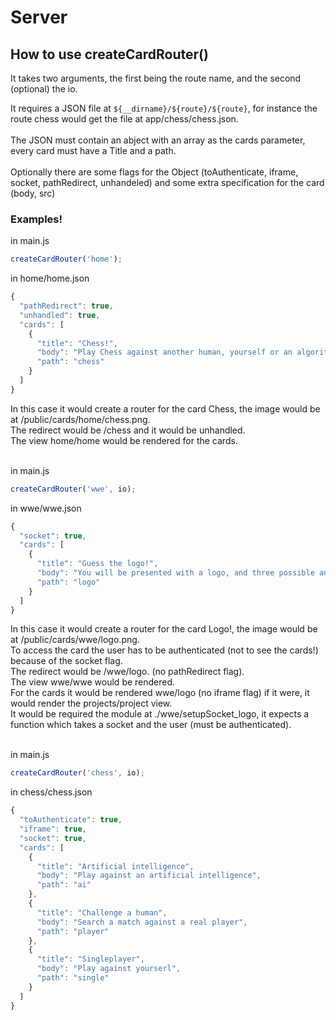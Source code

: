 # Server

## How to use createCardRouter()

It takes two arguments, the first being the route name, and the second (optional) the io.

It requires a JSON file at ```${__dirname}/${route}/${route}```, for instance the route chess would get the file at app/chess/chess.json.<br/><br/>
The JSON must contain an abject with an array as the cards parameter, every card must have a Title and a path.<br/><br/>
Optionally there are some flags for the Object (toAuthenticate, iframe, socket, pathRedirect, unhandeled)
and some extra specification for the card (body, src)

### Examples!<br/>
in main.js
```javascript
createCardRouter('home');
```
in home/home.json
```javascript
{
  "pathRedirect": true,
  "unhandled": true,
  "cards": [
    {
      "title": "Chess!",
      "body": "Play Chess against another human, yourself or an algorithm (Artificial intelligence)",
      "path": "chess"
    }
  ]
}
```
In this case it would create a router for the card Chess, the image would be at /public/cards/home/chess.png.<br/>
The redirect would be /chess and it would be unhandled.<br/>
The view home/home would be rendered for the cards.<br/><br/>

in main.js
```javascript
createCardRouter('wwe', io);
```
in wwe/wwe.json
```javascript
{
  "socket": true,
  "cards": [
    {
      "title": "Guess the logo!",
      "body": "You will be presented with a logo, and three possible answers",
      "path": "logo"
    }
  ]
}
```
In this case it would create a router for the card Logo!, the image would be at /public/cards/wwe/logo.png.<br/>
To access the card the user has to be authenticated (not to see the cards!) because of the socket flag.<br/>
The redirect would be /wwe/logo. (no pathRedirect flag).<br/>
The view wwe/wwe would be rendered.<br/>
For the cards it would be rendered wwe/logo (no iframe flag) if it were, it would render the projects/project view.<br/>
It would be required the module at ./wwe/setupSocket_logo, it expects a function which takes a socket and the user (must be authenticated).<br/><br/>

in main.js
```javascript
createCardRouter('chess', io);
```
in chess/chess.json
```javascript
{
  "toAuthenticate": true,
  "iframe": true,
  "socket": true,
  "cards": [
    {
      "title": "Artificial intelligence",
      "body": "Play against an artificial intelligence",
      "path": "ai"
    },
    {
      "title": "Challenge a human",
      "body": "Search a match against a real player",
      "path": "player"
    },
    {
      "title": "Singleplayer",
      "body": "Play against yourserl",
      "path": "single"
    }
  ]
}
```
